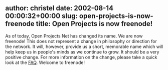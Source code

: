 author: christel
date: 2002-08-14 00:00:32+00:00
slug: open-projects-is-now-freenode
title: Open Projects is now freenode!
---

As of today, Open Projects Net has changed its name.  We are now freenode!
This does not represent a change in philosophy or direction for the network. It will, however, provide us a short, memorable name which will help keep us in people's minds as we continue to grow.  It should be a very positive change.
For more information on the change, please take a quick look at the  [FAQ](http://freenode.net/faq.shtml#namechange).  Welcome to freenode!
